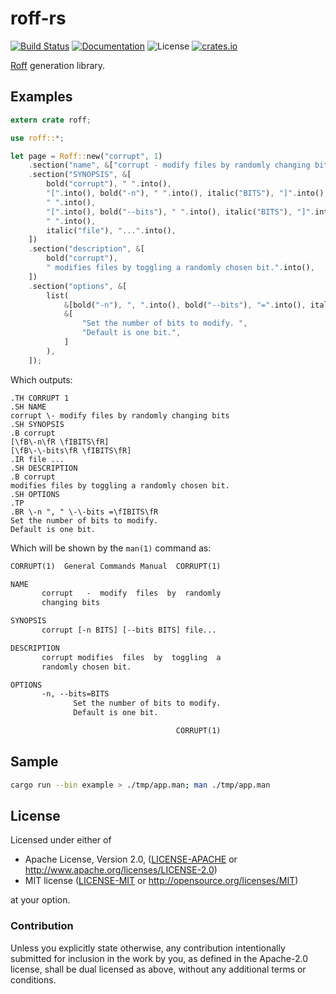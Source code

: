 # roff-rs

[![Build Status](https://travis-ci.org/killercup/roff-rs.svg)][Travis]
[![Documentation](https://img.shields.io/badge/docs-master-blue.svg)][Documentation]
![License](https://img.shields.io/crates/l/roff.svg)
[![crates.io](https://img.shields.io/crates/v/roff.svg)][Crates.io]

[Travis]: https://travis-ci.org/killercup/roff-rs
[Crates.io]: https://crates.io/crates/roff
[Documentation]: https://docs.rs/roff/

[Roff](http://man7.org/linux/man-pages/man7/roff.7.html) generation library.

## Examples

```rust
extern crate roff;

use roff::*;

let page = Roff::new("corrupt", 1)
    .section("name", &["corrupt - modify files by randomly changing bits"])
    .section("SYNOPSIS", &[
        bold("corrupt"), " ".into(),
        "[".into(), bold("-n"), " ".into(), italic("BITS"), "]".into(),
        " ".into(),
        "[".into(), bold("--bits"), " ".into(), italic("BITS"), "]".into(),
        " ".into(),
        italic("file"), "...".into(),
    ])
    .section("description", &[
        bold("corrupt"),
        " modifies files by toggling a randomly chosen bit.".into(),
    ])
    .section("options", &[
        list(
            &[bold("-n"), ", ".into(), bold("--bits"), "=".into(), italic("BITS")],
            &[
                "Set the number of bits to modify. ",
                "Default is one bit.",
            ]
        ),
    ]);
```

Which outputs:
```troff
.TH CORRUPT 1
.SH NAME
corrupt \- modify files by randomly changing bits
.SH SYNOPSIS
.B corrupt
[\fB\-n\fR \fIBITS\fR]
[\fB\-\-bits\fR \fIBITS\fR]
.IR file ...
.SH DESCRIPTION
.B corrupt
modifies files by toggling a randomly chosen bit.
.SH OPTIONS
.TP
.BR \-n ", " \-\-bits =\fIBITS\fR
Set the number of bits to modify.
Default is one bit.
```

Which will be shown by the `man(1)` command as:

```txt
CORRUPT(1)  General Commands Manual  CORRUPT(1)

NAME
       corrupt   -  modify  files  by  randomly
       changing bits

SYNOPSIS
       corrupt [-n BITS] [--bits BITS] file...

DESCRIPTION
       corrupt modifies  files  by  toggling  a
       randomly chosen bit.

OPTIONS
       -n, --bits=BITS
              Set the number of bits to modify.
              Default is one bit.

                                     CORRUPT(1)
```

## Sample

```bash
cargo run --bin example > ./tmp/app.man; man ./tmp/app.man
```

## License

Licensed under either of

 * Apache License, Version 2.0, ([LICENSE-APACHE](LICENSE-APACHE) or http://www.apache.org/licenses/LICENSE-2.0)
 * MIT license ([LICENSE-MIT](LICENSE-MIT) or http://opensource.org/licenses/MIT)

at your option.

### Contribution

Unless you explicitly state otherwise, any contribution intentionally
submitted for inclusion in the work by you, as defined in the Apache-2.0
license, shall be dual licensed as above, without any additional terms or
conditions.
